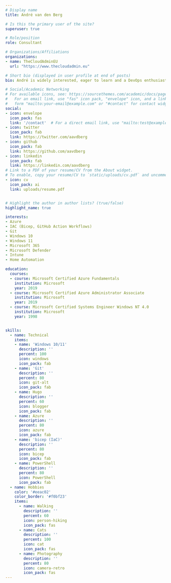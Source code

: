 ```yaml
---
# Display name
title: André van den Berg

# Is this the primary user of the site?
superuser: true

# Role/position
role: Consultant

# Organizations/Affiliations
organizations:
- name: TheCloudAdminEU
  url: "https://www.thecloudadmin.eu"

# Short bio (displayed in user profile at end of posts)
bio: André is widely interested, eager to learn and a DevOps enthusiast. He has experience with various projects in the field of lift and shift of on-premise environments to Azure Cloud, migrating databases and web servers of customers at suppliers to their own Azure environments together with the supplier. In addition, he also set up standard Bicep Blueprints for rolling out Azure resources in a consistent way at multiple customers who were managed by MSP. André likes to share his knowledge and is a real team player. In addition, he can also work well independently and is pleasant to deal with.

# Social/Academic Networking
# For available icons, see: https://sourcethemes.com/academic/docs/page-builder/#icons
#   For an email link, use "fas" icon pack, "envelope" icon, and a link in the
#   form "mailto:your-email@example.com" or "#contact" for contact widget.
social:
- icon: envelope
  icon_pack: fas
  link: '/contact'  # For a direct email link, use "mailto:test@example.org".
- icon: twitter
  icon_pack: fab
  link: https://twitter.com/aavdberg
- icon: github
  icon_pack: fab
  link: https://github.com/aavdberg
- icon: linkedin
  icon_pack: fab
  link: https://linkedin.com/aavdberg
# Link to a PDF of your resume/CV from the About widget.
# To enable, copy your resume/CV to `static/uploads/cv.pdf` and uncomment the lines below.
- icon: cv
  icon_pack: ai
  link: uploads/resume.pdf


# Highlight the author in author lists? (true/false)
highlight_name: true

interests:
- Azure
- IAC (Bicep, GitHub Action Workflows)
- Git
- Windows 10
- Windows 11
- Microsoft 365
- Microsoft Defender
- Intune
- Home Automation

education:
  courses:
  - course: Microsoft Certified Azure Fundamentals
    institution: Microsoft
    year: 2019
  - course: Microsoft Certified Azure Administrator Associate
    institution: Microsoft
    year: 2019
  - course: Microsoft Certified Systems Engineer Windows NT 4.0
    institution: Microsoft
    year: 1998


skills:
  - name: Technical
    items:
    - name: 'Windows 10/11'
      description: ''
      percent: 100
      icon: windows
      icon_pack: fab
    - name: 'Git'
      description: ''
      percent: 80
      icon: git-alt
      icon_pack: fab
    - name: Hugo
      description: ''
      percent: 60
      icon: blogger
      icon_pack: fab
    - name: Azure
      description: ''
      percent: 80
      icon: azure
      icon_pack: fab
    - name: 'bicep (IaC)' 
      description: ''
      percent: 80
      icon: bicep
      icon_pack: fab
    - name: PowerShell
      description: ''
      percent: 80
      icon: PowerShell
      icon_pack: fab
  - name: Hobbies
    color: '#eeac02'
    color_border: '#f0bf23'
    items:
      - name: Walking
        description: ''
        percent: 60
        icon: person-hiking
        icon_pack: fas
      - name: Cats
        description: ''
        percent: 100
        icon: cat
        icon_pack: fas
      - name: Photography
        description: ''
        percent: 80
        icon: camera-retro
        icon_pack: fas
---
```

